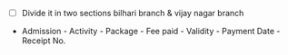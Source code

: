 - [ ] Divide it in two sections bilhari branch & vijay nagar branch

- Admission - Activity - Package - Fee paid - Validity - Payment Date - Receipt No.
